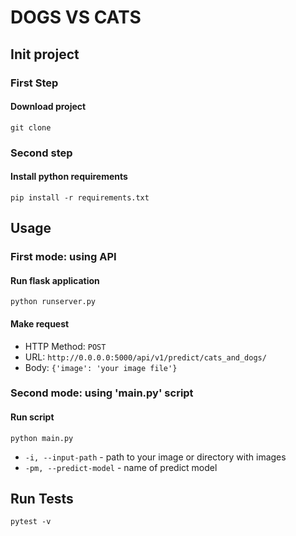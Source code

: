 # DOGS VS CATS

## Init project

### First Step
#### Download project
`git clone`
### Second step
#### Install python requirements

`pip install -r requirements.txt`

## Usage

### First mode: using API

#### Run flask application

`python runserver.py`

#### Make request
 - HTTP Method: `POST`
 - URL: `http://0.0.0.0:5000/api/v1/predict/cats_and_dogs/`
 - Body: `{'image': 'your image file'}`

### Second mode: using 'main.py' script

#### Run script
`python main.py`
 - `-i, --input-path` - path to your image or directory with images
 - `-pm, --predict-model` - name of predict model

## Run Tests
`pytest -v`